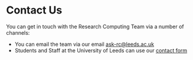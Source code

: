 # Contact Us

You can get in touch with the Research Computing Team via a number of channels:
- You can email the team via our email [ask-rc@leeds.ac.uk](mailto:ask-rc@leeds.ac.uk)
- Students and Staff at the University of Leeds can use our [contact form](https://leeds.service-now.com/it?id=sc_cat_item&sys_id=7587b2530f675f00a82247ece1050eda)